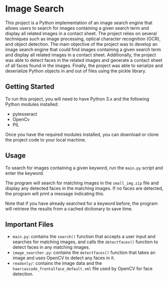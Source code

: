 # Image Search

This project is a Python implementation of an image search engine that allows users to search for images containing a given search term and display all related images in a contact sheet. The project relies on several techniques such as image processing, optical character recognition (OCR), and object detection. The main objective of the project was to develop an image search engine that could find images containing a given search term and display all related images in a contact sheet. Additionally, the project was able to detect faces in the related images and generate a contact sheet of all faces found in the images. Finally, the project was able to serialize and deserialize Python objects in and out of files using the pickle library.

## Getting Started

To run this project, you will need to have Python 3.x and the following Python modules installed:

-   pytesseract
-   OpenCv
-   PIL

Once you have the required modules installed, you can download or clone the project code to your local machine.

## Usage

To search for images containing a given keyword, run the `main.py` script and enter the keyword.

The program will search for matching images in the `small_img.zip` file and display any detected faces in the matching images. If no faces are detected, the program will print a message indicating this.

Note that if you have already searched for a keyword before, the program will retrieve the results from a cached dictionary to save time.

## Important Files

-   `main.py`: contains the `search()` function that accepts a user input and searches for matching images, and calls the `detectfaces()` function to detect faces in any matching images.
-   `image_searcher.py`: contains the `detectfaces()` function that takes an image and uses OpenCV to detect any faces in it.
-   `readonly/`: contains the image data and the `haarcascade_frontalface_default.xml` file used by OpenCV for face detection.
